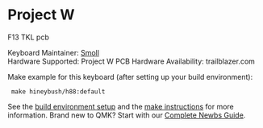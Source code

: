 Project W
===

F13 TKL pcb

Keyboard Maintainer: [Smoll](https://github.com/smollchungus)  
Hardware Supported: Project W PCB 
Hardware Availability: trailblazer.com

Make example for this keyboard (after setting up your build environment):
     
     make hineybush/h88:default
   
See the [build environment setup](https://docs.qmk.fm/#/getting_started_build_tools) and the [make instructions](https://docs.qmk.fm/#/getting_started_make_guide) for more information. Brand new to QMK? Start with our [Complete Newbs Guide](https://docs.qmk.fm/#/newbs).



    